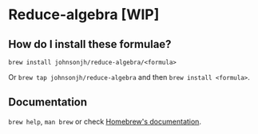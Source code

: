 # Reduce-algebra [WIP]

## How do I install these formulae?

`brew install johnsonjh/reduce-algebra/<formula>`

Or `brew tap johnsonjh/reduce-algebra` and then `brew install <formula>`.

## Documentation

`brew help`, `man brew` or check [Homebrew's documentation](https://docs.brew.sh).
